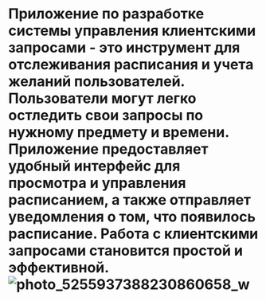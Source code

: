 # Приложение по разработке системы управления клиентскими запросами - это инструмент для отслеживания расписания и учета желаний пользователей. Пользователи могут легко остледить свои запросы по нужному предмету и времени. Приложение предоставляет удобный интерфейс для просмотра и управления расписанием, а также отправляет уведомления о том, что появилось расписание. Работа с клиентскими запросами становится простой и эффективной. ![photo_5255937388230860658_w](https://github.com/lapkens/12345/assets/167137654/c5139638-b513-4b16-b91f-9051588b3339)
